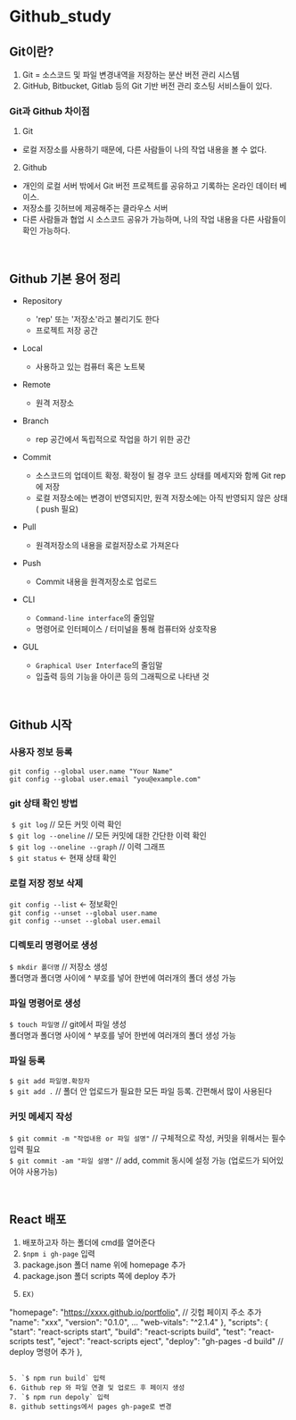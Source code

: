 # Github_study

## Git이란? ##

1. Git = 소스코드 및 파일 변경내역을 저장하는 분산 버전 관리 시스템
2. GitHub, Bitbucket, Gitlab 등의 Git 기반 버전 관리 호스팅 서비스들이 있다.

### Git과 Github 차이점 ###

1) Git
 * 로컬 저장소를 사용하기 때문에, 다른 사람들이 나의 작업 내용을 볼 수 없다.

2) Github
 * 개인의 로컬 서버 밖에서 Git 버전 프로젝트를 공유하고 기록하는 온라인 데이터 베이스.
 * 저장소를 깃허브에 제공해주는 클라우스 서버
 * 다른 사람들과 협업 시 소스코드 공유가 가능하며, 나의 작업 내용을 다른 사람들이 확인 가능하다.

<br> 

## Github 기본 용어 정리 ##

* Repository
  * 'rep' 또는 '저장소'라고 불리기도 한다
  * 프로젝트 저장 공간

* Local
  * 사용하고 있는 컴퓨터 혹은 노트북

* Remote
  * 원격 저장소

* Branch
  * rep 공간에서 독립적으로 작업을 하기 위한 공간
    
* Commit
  * 소스코드의 업데이트 확정. 확정이 될 경우 코드 상태를 메세지와 함께 Git rep에 저장
  * 로컬 저장소에는 변경이 반영되지만, 원격 저장소에는 아직 반영되지 않은 상태 ( push 필요)
    
* Pull
  * 원격저장소의 내용을 로컬저장소로 가져온다
    
* Push
  * Commit 내용을 원격저장소로 업로드
    
* CLI
  * `Command-line interface`의 줄임말
  * 명령어로 인터페이스 / 터미널을 통해 컴퓨터와 상호작용

* GUL
  * `Graphical User Interface`의 줄임말
  * 입출력 등의 기능을 아이콘 등의 그래픽으로 나타낸 것

<br> 

## Github 시작 ##

### 사용자 정보 등록 ###
`git config --global user.name "Your Name"`<br>
`git config --global user.email "you@example.com"`<br>

### git 상태 확인 방법 ###
​
`$ git log` // 모든 커밋 이력 확인<br>
`$ git log --oneline` // 모든 커밋에 대한 간단한 이력 확인<br>
`$ git log --oneline --graph` // 이력 그래프<br>
`$ git status` <- 현재 상태 확인<br>

### 로컬 저장 정보 삭제 ###

`git config --list` <- 정보확인<br>
`git config --unset --global user.name`<br>
`git config --unset --global user.email`<br>

### 디렉토리 명령어로 생성 ###

`$ mkdir 폴더명` // 저장소 생성<br>
폴더명과 폴더명 사이에 ^ 부호를 넣어 한번에 여러개의 폴더 생성 가능<br>


### 파일 명령어로 생성 ###

`$ touch 파일명` //  git에서 파일 생성<br>
폴더명과 폴더명 사이에 ^ 부호를 넣어 한번에 여러개의 폴더 생성 가능<br>

### 파일 등록 ###

`$ git add 파일명.확장자`<br>
`$ git add .` // 폴더 안 업로드가 필요한 모든 파일 등록. 간편해서 많이 사용된다 <br>


### 커밋 메세지 작성 ###

`$ git commit -m "작업내용 or 파일 설명"` // 구체적으로 작성, 커밋을 위해서는 필수 입력 필요<br>
`$ git commit -am "파일 설명"` // add, commit 동시에 설정 가능 (업로드가 되어있어야 사용가능)<br>



<br> 

## React 배포 ##
1. 배포하고자 하는 폴더에 cmd를 열어준다
2. `$npm i gh-page` 입력
3. package.json 폴더 name 위에 homepage 추가
4. package.json 폴더 scripts 쪽에 deploy 추가
5. 
   ```
   EX)
  "homepage": "https://xxxx.github.io/portfolio",  // 깃헙 페이지 주소 추가
  "name": "xxx",
  "version": "0.1.0",
   ...
    "web-vitals": "^2.1.4"
  },
  "scripts": {
    "start": "react-scripts start",
    "build": "react-scripts build",
    "test": "react-scripts test",
    "eject": "react-scripts eject",
    "deploy": "gh-pages -d build" // deploy 명령어 추가
  },
   ```

5. `$ npm run build` 입력
6. Github rep 와 파일 연결 및 업로드 후 페이지 생성
7. `$ npm run depoly` 입력
8. github settings에서 pages gh-page로 변경






